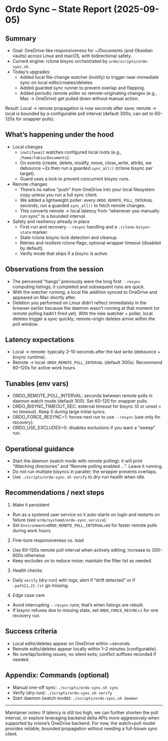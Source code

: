 # Ordo Sync – State Report (2025-09-05)

## Summary
- Goal: OneDrive-like responsiveness for ~/Documents (and Obsidian vaults) across Linux and macOS, with bidirectional safety.
- Current engine: rclone bisync orchestrated by `ordo/scripts/ordo-sync.sh`.
- Today’s upgrades:
  - Added local file-change watcher (inotify) to trigger near-immediate sync on local edits/creates/deletes.
  - Added guarded sync runner to prevent overlap and flapping.
  - Added periodic remote poller so remote-originating changes (e.g., Mac → OneDrive) get pulled down without manual action.

Result: Local → remote propagation is now seconds after save; remote → local is bounded by a configurable poll interval (default 300s; can set to 60–120s for snappier pulls).

## What’s happening under the hood
- Local changes
  - `inotifywait` watches configured local roots (e.g., `/home/fabio/Documents`).
  - On events (create, delete, modify, move, close_write, attrib), we debounce ~2s then run a guarded `sync_all()` (rclone bisync per target).
  - Guard uses a lock to prevent concurrent bisync runs.
- Remote changes
  - There’s no native “push” from OneDrive into your local filesystem copy unless you run a full sync client.
  - We added a lightweight poller: every `ORDO_REMOTE_POLL_INTERVAL` seconds, run a guarded `sync_all()` to fetch remote changes.
  - This converts remote → local latency from “whenever you manually run sync” to a bounded interval.
- Safety and resiliency already in place
  - First-run and recovery `--resync` handling and a `.rclone-bisync-state` marker.
  - Stale rclone bisync lock detection and cleanup.
  - Retries and resilient rclone flags; optional wrapper timeout (disabled by default).
  - Verify mode that skips if a bisync is active.

## Observations from the session
- The perceived “hangs” previously were the long first `--resync` computing listings; it completed and subsequent runs are quick.
- With the watcher running, a local file addition synced to OneDrive and appeared on Mac shortly after.
- Deletion you performed on Linux didn’t reflect immediately in the browser earlier because the daemon wasn’t running at that moment (or remote polling hadn’t fired yet). With the new watcher + poller, local deletes trigger a sync quickly; remote-origin deletes arrive within the poll window.

## Latency expectations
- Local → remote: typically 2–10 seconds after the last write (debounce + bisync runtime).
- Remote → local: `ORDO_REMOTE_POLL_INTERVAL` (default 300s). Recommend 60–120s for active work hours.

## Tunables (env vars)
- ORDO_REMOTE_POLL_INTERVAL: seconds between remote polls in daemon watch mode (default 300). Set 60–120 for snappier pulls.
- ORDO_BISYNC_TIMEOUT_SEC: external timeout for bisync (0 or unset = no timeout). Keep 0 during large initial syncs.
- ORDO_FORCE_RESYNC=1: forces next run to use `--resync` (use only for recovery).
- ORDO_USE_EXCLUDES=0: disables exclusions if you want a “sweep” run.

## Operational guidance
- Start the daemon (watch mode with remote polling): it will print “Watching directories” and “Remote polling enabled …”. Leave it running.
- Do not run multiple bisyncs in parallel; the wrapper prevents overlaps.
- Use `./scripts/ordo-sync.sh verify` to dry-run health when idle.

## Recommendations / next steps
1) Make it persistent
- Run as a systemd user service so it auto-starts on login and restarts on failure (see `ordo/systemd/ordo-sync.service`).
- Set `Environment=ORDO_REMOTE_POLL_INTERVAL=60` for faster remote pulls during work hours.

2) Fine-tune responsiveness vs. load
- Use 60–120s remote poll interval when actively editing; increase to 300–600s otherwise.
- Keep excludes on to reduce noise; maintain the filter list as needed.

3) Health checks
- Daily `verify` (dry-run) with logs; alert if “drift detected” or if `.path{1,2}.lst` go missing.

4) Edge case care
- Avoid interrupting `--resync` runs; that’s when listings are rebuilt.
- If bisync refuses due to missing state, set `ORDO_FORCE_RESYNC=1` for one recovery run.

## Success criteria
- Local edits/deletes appear on OneDrive within ~seconds.
- Remote edits/deletes appear locally within 1–2 minutes (configurable).
- No overlap/locking issues; no silent exits; conflict suffixes recorded if needed.

## Appendix: Commands (optional)
- Manual one-off sync: `./scripts/ordo-sync.sh sync`
- Verify (dry-run): `./scripts/ordo-sync.sh verify`
- Start daemon (watch mode): `./scripts/ordo-sync.sh daemon`

---
Maintainer notes: If latency is still too high, we can further shorten the poll interval, or explore leveraging backend delta APIs more aggressively when supported by rclone’s OneDrive backend. For now, the watch+poll model provides reliable, bounded propagation without needing a full-blown sync client.
